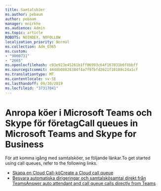 ```yaml
---
title: Samtalsköer
ms.author: pebaum
author: pebaum
manager: mnirkhe
ms.audience: Admin
ms.topic: article
ROBOTS: NOINDEX, NOFOLLOW
localization_priority: Normal
ms.collection: Adm_O365
ms.custom:
- "9000731"
- "2665"
ms.openlocfilehash: c93e923e45261b1ff06993c64f167031b6f8bbff
ms.sourcegitcommit: 4448b08828384f4a7f97bfd2621f18188c24a1cf
ms.translationtype: MT
ms.contentlocale: sv-SE
ms.lasthandoff: 09/30/2019
ms.locfileid: "37317041"
---
```

# <a name="call-queues-in-microsoft-teams-and-skype-for-business"></a><span data-ttu-id="6898a-102">Anropa köer i Microsoft Teams och Skype för företag</span><span class="sxs-lookup"><span data-stu-id="6898a-102">Call queues in Microsoft Teams and Skype for Business</span></span> 

<span data-ttu-id="6898a-103">För att komma igång med samtalsköer, se följande länkar.</span><span class="sxs-lookup"><span data-stu-id="6898a-103">To get started using call queues, refer to the following links.</span></span>

- [<span data-ttu-id="6898a-104">Skapa en Cloud Call-kö</span><span class="sxs-lookup"><span data-stu-id="6898a-104">Create a Cloud call queue</span></span>](https://docs.microsoft.com/microsoftteams/create-a-phone-system-call-queue)
- [<span data-ttu-id="6898a-105">Besvara automatiska dirigeringar och samtalskösamtal direkt från Teams</span><span class="sxs-lookup"><span data-stu-id="6898a-105">Answer auto attendant and call queue calls directly from Teams</span></span>](https://docs.microsoft.com/microsoftteams/answer-auto-attendant-and-call-queue-calls)